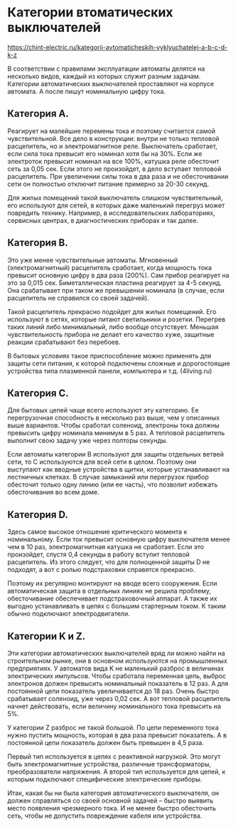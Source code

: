 # Категории втоматических выключателей

<https://chint-electric.ru/kategorii-avtomaticheskih-vyklyuchatelej-a-b-c-d-k-z>

В соответствии с правилами эксплуатации автоматы делятся на несколько видов, каждый из которых служит разным задачам. Категории автоматических выключателей проставляют на корпусе автомата. А после пишут номинальную цифру тока.

## Категория А.

Реагирует на малейшие перемены тока и поэтому считается самой чувствительной. Все дело в конструкции: внутри не только тепловой расцепитель, но и электромагнитное реле. Выключатель сработает, если сила тока превысит его номинал хотя бы на 30%. Если же электроток превысит номинал на все 100%, катушка реле обесточит сеть за 0,05 сек. Если этого не произойдет, в дело вступает тепловой расцепитель. При увеличении силы тока в два раза и не обесточивании сети он полностью отключит питание примерно за 20-30 секунд.

Для жилых помещений такой выключатель слишком чувствительный, его используют для сетей, в которых даже маленький перегруз может повредить технику. Например, в исследовательских лабораториях, сервисных центрах, в диагностических приборах и так далее.

## Категория В.

Это уже менее чувствительные автоматы. Мгновенный (электромагнитный) расцепитель сработает, когда мощность тока превысит основную цифру в два раза (200%). Сам прибор реагирует на это за 0,015 сек. Биметаллическая пластина реагирует за 4-5 секунд. Она срабатывает при таком же превышении номинала (в случае, если расцепитель не справился со своей задачей).

Такой расцепитель прекрасно подойдет для жилых помещений. Его используют в сетях, которые питают светильники и розетки. Перегрев таких линий либо минимальный, либо вообще отсутствует. Меньшая чувствительность прибора не делает его качество хуже, защитные реакции срабатывают без перебоев.

В бытовых условиях такое приспособление можно применять для защиты сети питания, к которой подключены сложные и дорогостоящие устройства типа плазменной панели, компьютера и т.д. (4living.ru)

## Категория С.

Для бытовых цепей чаще всего используют эту категорию. Ее перегрузочная способность в несколько раз выше, чем у описанных выше вариантов. Чтобы сработал соленоид, электроны тока должны превысить цифру номинала минимум в 5 раз. А тепловой расцепитель выполнит свою задачу уже через полторы секунды.

Если автоматы категории В используют для защиты отдельных ветвей сети, то С используются для всей сети в целом. Поэтому они выступают как вводные устройства в щитки, которые устанавливают на лестничных клетках. В случае замыканий или перегрузок прибор обесточит только одну линию (или ее часть), что позволит избежать обесточивания во всем доме.

## Категория D.

Здесь самое высокое отношение критического момента к номинальному. Если ток превысит основную цифру выключателя менее чем в 10 раз, электромагнитная катушка не сработает. Если это произойдет, спустя 0,4 секунды в работу вступит тепловой расцепитель. Из этого следует, что для полноценной защиты D не подходят, а вот с ролью подстраховки справятся прекрасно.

Поэтому их регулярно монтируют на вводе всего сооружения. Если автоматическая защита в отдельных линиях не решила проблему, обесточивание обеспечивает подстраховочный аппарат. А также их выгодно устанавливать в цепях с большим стартерным током. К таким обычно подключают электродвигатели.

## Категории K и Z.

Эти категории автоматических выключателей вряд ли можно найти на строительном рынке, они в основном используются на промышленных предприятиях. У автоматов вида K не маленький разброс в величинах электрических импульсов. Чтобы сработала переменная цепь, выброс электронов должен превысить номинальный показатель в 12 раз. А для постоянной цепи показатель увеличивается до 18 раз. Очень быстро срабатывает соленоид, уже через 0,02 сек. А вот тепловой расцепитель начнет действовать, если величину номинального тока превысить на 5%.

У категории Z разброс не такой большой. По цепи переменного тока нужно пустить мощность, которая в два раза превысит показатель. А в постоянной цепи показатель должен быть превышен в 4,5 раза.

Первый тип используется в цепях с реактивной нагрузкой. Это могут быть электромагнитные устройства, различные трансформаторы, преобразователи напряжения. А второй тип используется для цепей, к которым подключают специфические электрические приборы.

Итак, какая бы ни была категория автоматического выключателя, он должен справляться со своей основной задачей – быстро выявить место появления чрезмерного тока. И не менее быстро обесточить сеть, чтобы не допустить повреждение кабеля или устройства.
